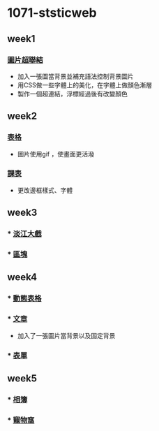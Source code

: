 # 1071-ststicweb

## week1
###  [圖片超聯結](https://s0227373691.github.io/1071-ststicweb/w01/intro.html)

* 加入一張圖當背景並補充語法控制背景圖片
* 用CSS做一些字體上的美化，在字體上做顏色漸層
* 製作一個超連結，浮標經過後有改變顏色


## week2
### [表格](https://s0227373691.github.io/1071-ststicweb/w02/One%20Piece.html)
* 圖片使用gif ，使畫面更活潑

###  [課表](https://s0227373691.github.io/1071-ststicweb/w02/Curriculum.html)
* 更改邊框樣式、字體

## week3
### * [淡江大戲](https://s0227373691.github.io/1071-ststicweb/w03/tku60.html)
### * [區塊](https://s0227373691.github.io/1071-ststicweb/w03/div.html)

## week4
### * [動態表格](https://s0227373691.github.io/1071-ststicweb/w04/ttt.html)
### * [文章](https://s0227373691.github.io/1071-ststicweb/w04/blog.html)
* 加入了一張圖片當背景以及固定背景

### * [表單](https://s0227373691.github.io/1071-ststicweb/w04/Form.html)

## week5
###  * [相簿](https://s0227373691.github.io/1071-ststicweb/w05-web/imagegallery.html)
###  * [寵物窩](https://s0227373691.github.io/1071-ststicweb/w05-pet/pet%20Web.html)
<!--stackedit_data:
eyJoaXN0b3J5IjpbMTM2MTA2MDIzMCwxNDU2MjM4Mzg0LC0xMD
Q0MjE5NzE5LC0xMjQwNjM3MDgxLC00MzI4NjYyMTksOTM0MzY0
MjM4LC0yODI3NzIxMDQsMjAyODI2MDM1OCwxMjg0MDcyOTIwLD
Q5NTIyMDc2LC0xNzgxNzg0ODcyXX0=
-->